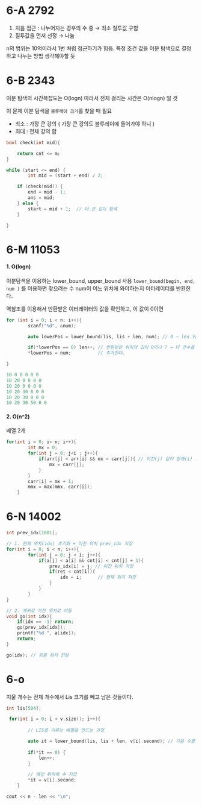 # 6-A 2792
1. 처음 접근 : 나누어지는 경우의 수 중 → 최소 질투값 구함 
2. 질투값을 먼저 선정 → 나눔 

n의 범위는 10억이라서 1번 처럼 접근하기가 힘듬. 
특정 조건 값을 이분 탐색으로 결정하고 나누는 방법 생각해야할 듯 

# 6-B 2343 

이분 탐색의 시간복잡도는 O(logn) 
따라서 전체 걸리는 시간은 O(nlogn) 일 것 

이 문제 이분 탐색을 `블루레이 크기`를 찾을 때 필요
* 최소 : 가장 큰 강의 ( 가장 큰 강의도 블루레이에 들어가야 하니 )
* 최대 : 전체 강의 합

``` cpp
bool check(int mid){

    return cnt <= m;
}

while (start <= end) {
        int mid = (start + end) / 2;

    if (check(mid)) {
        end = mid - 1;
        ans = mid;
    } else {
        start = mid + 1;  // 더 큰 길이 탐색
    }

}
```

# 6-M 11053

#### 1. O(logn)

이분탐색을 이용하는 lower_bound, upper_bound 사용 
`lower_bound(begin, end, num )` 를 이용하면 찾으려는 수 num이 어느 위치에 와야하는지 이터레이터를 반환한다.

역참조를 이용해서 반환받은 이터레이터의 값을 확인하고, 이 값이 0이면 
``` cpp
for (int i = 0; i < n; i++){
        scanf("%d", &num);

        auto lowerPos = lower_bound(lis, lis + len, num); // 0 ~ len 위치까지 num이 올 수 있는 순서를 반환 ( 이터레이터 )

        if(*lowerPos == 0) len++; // 반환받은 위치의 값이 0이다 ? → 더 큰수를 발견한 것이므로
        *lowerPos = num;          // 추가한다.

}

10 0 0 0 0 0 
10 20 0 0 0 0
10 20 0 0 0 0
10 20 30 0 0 0
10 20 30 0 0 0 
10 20 30 50 0 0
```
#### 2. O(n^2)
배열 2개 

``` cpp
for(int i = 0; i< n; i++){
        int mx = 0; 
        for(int j = 0; j<i ; j++){
            if(arr[j] < arr[i] && mx < carr[j]){ // 이전(j) 값이 현재(i) 보다 작은 값중, 중첩횟수 (carr[j])가 가장 큰 것 찾기 
                mx = carr[j];
            }
        }
        carr[i] = mx + 1;
        mmx = max(mmx, carr[i]);
    }
```

# 6-N 14002
``` cpp
int prev_idx[1001]; 

// 1. 현재 위치(idx) 초기화 + 이전 위치 prev_idx 저장 
for(int i = 0; i < n; i++){
        for(int j = 0; j < i; j++){
            if(a[j] < a[i] && cnt[i] < cnt[j] + 1){
                prev_idx[i] = j; // 이전 위치 저장 
                if(ret < cnt[i]){
                    idx = i;      // 현재 위치 저장 
                }
            }
        }
}

// 2. 재귀로 이전 위치로 이동 
void go(int idx){
    if(idx == -1) return; 
    go(prev_idx[idx]);
    printf("%d ", a[idx]); 
    return;
}

go(idx); // 최종 위치 전달

```


# 6-o

지울 개수는 전체 개수에서 Lis 크기를 빼고 남은 것들이다.

``` cpp
int lis[504];

 for(int i = 0; i < v.size(); i++){
        
        // LIS를 이루는 배열을 만드는 과정

        auto it = lower_bound(lis, lis + len, v[i].second); // 다음 수를 넣어야하는 위치 찾음
        
        if(*it == 0) {
            len++; 
        }

        // 해당 위치에 수 저장 
        *it = v[i].second;
    }

cout << n - len << "\n"; 
```